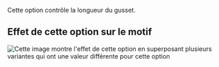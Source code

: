 Cette option contrôle la longueur du gusset.

## Effet de cette option sur le motif

![Cette image montre l'effet de cette option en superposant plusieurs variantes qui ont une valeur différente pour cette option](ursula\_gussetlength\_sample.svg "Effet de cette option sur le motif")
